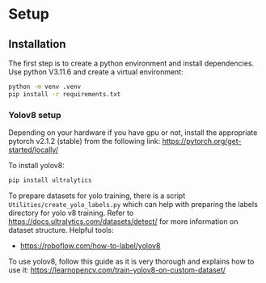 # Setup

## Installation

The first step is to create a python environment and install dependencies. Use python V3.11.6 and create a virtual environment:

```bash
python -m venv .venv
pip install -r requirements.txt
```

### Yolov8 setup

Depending on your hardware if you have gpu or not, install the appropriate pytorch v2.1.2 (stable) from the following link: https://pytorch.org/get-started/locally/

To install yolov8:
```bash
pip install ultralytics
```

To prepare datasets for yolo training, there is a script `Utilities/create_yolo_labels.py` which can help with preparing the labels directory for yolo v8 training. Refer to https://docs.ultralytics.com/datasets/detect/ for more information on dataset structure.
Helpful tools:
- https://roboflow.com/how-to-label/yolov8

To use yolov8, follow this guide as it is very thorough and explains how to use it: https://learnopencv.com/train-yolov8-on-custom-dataset/

